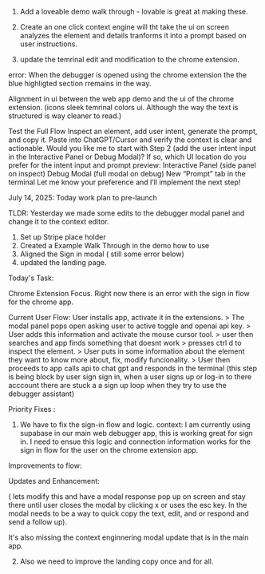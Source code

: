 1. Add a loveable demo walk through - lovable is great at making these. 
2. Create an one click context engine will tht take the ui on screen analyzes the element and details tranforms it into a prompt based on user instructions. 

3. update the temrinal edit and modification to the chrome extension. 


error: When the debugger is opened using the chrome extension the the blue highligted section rremains in the way. 



Alignment in ui between the web app demo and the ui of the chrome extension. (icons sleek temrinal colors ui. Although the way the text is structured is way cleaner to read.)






Test the Full Flow
Inspect an element, add user intent, generate the prompt, and copy it.
Paste into ChatGPT/Cursor and verify the context is clear and actionable.
Would you like me to start with Step 2 (add the user intent input in the Interactive Panel or Debug Modal)? If so, which UI location do you prefer for the intent input and prompt preview:
Interactive Panel (side panel on inspect)
Debug Modal (full modal on debug)
New “Prompt” tab in the terminal
Let me know your preference and I’ll implement the next step!


July 14, 2025: Today work plan to pre-launch 


TLDR: Yesterday we made some edits to the debugger modal panel and change it to the context editor. 
1. Set up Stripe place holder
2. Created a Example Walk Through in the demo how to use 
3. Aligned the Sign in modal ( still some error below)
4. updated the landing page.  


Today's Task: 

Chrome Extension Focus. 
Right now there is an error with the sign in flow for the chrome app. 

Current User Flow:  User installs app, activate it in the extensions. > The modal panel pops open asking user to active toggle and openai api key. > User adds this information and activate the mouse cursor tool. > user then searches and app finds something that doesnt work > presses ctrl d to inspect the element. > User puts in some information about the element they want to know more about, fix, modify funcionality. > User then proceeds to app calls api to chat gpt and responds in the terminal (this step is being block by user sign sign in, when a user signs up or log-in to there acccount there are stuck a a sign up loop when they try to use the debugger assistant) 

Priority Fixes :

1. We have to fix the sign-in flow and logic. 
context: I am currently using supabase in our main web  debugger app, this is working great for sign in. I need to ensue this logic and connection information works for the sign in flow for the user on the chrome extension app.

Improvements to flow: 


Updates and Enhancement: 







( lets modify this and have a modal response pop up on screen and stay there until user closes the modal by clicking x or uses the esc key. In the modal needs to be a way to quick copy the text, edit, and or respond and send a follow up).

It's also missing the context enginnering modal update that is in the main app. 




2. Also we need to improve the landing copy once and for all. 
